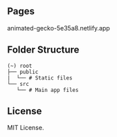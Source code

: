 ## Pages

animated-gecko-5e35a8.netlify.app

## Folder Structure

```
(~) root
├── public
|  └── # Static files
└── src
   └── # Main app files
```

## License

MIT License.